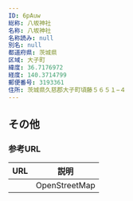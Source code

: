```yaml
---
ID: 6pAuw
総称: 八坂神社
名称: 八坂神社
名称読み: null
別名: null
都道府県: 茨城県
区域: 大子町
緯度: 36.7176972
経度: 140.3714799
郵便番号: 3193361
住所: 茨城県久慈郡大子町頃藤５６５１−４
---
```


## その他

### 参考URL

| URL | 説明          |
| --- | ------------- |
|     | OpenStreetMap |
